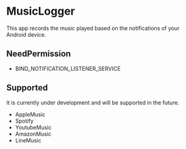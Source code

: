# MusicLogger
 
 This app records the music played based on the notifications of your Android device.
 
## NeedPermission
- BIND_NOTIFICATION_LISTENER_SERVICE

## Supported

It is currently under development and will be supported in the future.

- AppleMusic
- Spotify
- YoutubeMusic
- AmazonMusic
- LineMusic

